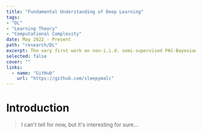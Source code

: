 ```yaml
---
title: "Fundamental Understanding of Deep Learning"
tags:
- "DL"
- "Learning Theory"
- "Computational Complexity"
date: May 2022 - Present
path: "research/DL"
excerpt: The very first work on non-i.i.d. semi-supervised PAC-Bayesian analysis on node-level tasks.
selected: false
cover: ""
links:
  - name: "GitHub"
    url: "https://github.com/sleepymalc"
---
```


# Introduction
> I can't tell for now, but it's interesting for sure...